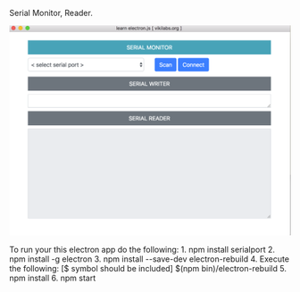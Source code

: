 Serial Monitor, Reader.

![alt text](demo.png)

To run your this electron app do the following:
	1. npm install serialport
	2. npm install -g electron
	3. npm install --save-dev electron-rebuild
	4. Execute the following: [$ symbol should be included]
	   $(npm bin)/electron-rebuild
	5. npm install
	6. npm start
